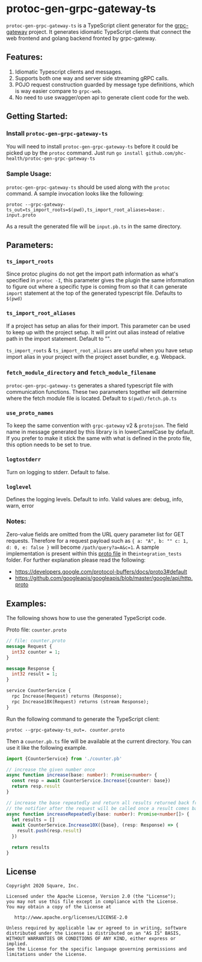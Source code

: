 # protoc-gen-grpc-gateway-ts

`protoc-gen-grpc-gateway-ts` is a TypeScript client generator for the [grpc-gateway](https://github.com/grpc-ecosystem/grpc-gateway/) project. It generates idiomatic TypeScript clients that connect the web frontend and golang backend fronted by grpc-gateway.

## Features:
1. Idiomatic Typescript clients and messages.
2. Supports both one way and server side streaming gRPC calls.
3. POJO request construction guarded by message type definitions, which is way easier compare to `grpc-web`.
4. No need to use swagger/open api to generate client code for the web.

## Getting Started:

### Install `protoc-gen-grpc-gateway-ts`
You will need to install `protoc-gen-grpc-gateway-ts` before it could be picked up by the `protoc` command. Just run `go install github.com/phc-health/protoc-gen-grpc-gateway-ts`

### Sample Usage:
`protoc-gen-grpc-gateway-ts` should be used along with the `protoc` command. A sample invocation looks like the following:

`protoc --grpc-gateway-ts_out=ts_import_roots=$(pwd),ts_import_root_aliases=base:. input.proto`

As a result the generated file will be `input.pb.ts` in the same directory.

## Parameters:
### `ts_import_roots`
Since protoc plugins do not get the import path information as what's specified in `protoc -I`, this parameter gives the plugin the same information to figure out where a specific type is coming from so that it can generate `import` statement at the top of the generated typescript file. Defaults to `$(pwd)`

### `ts_import_root_aliases`
If a project has setup an alias for their import. This parameter can be used to keep up with the project setup. It will print out alias instead of relative path in the import statement. Default to "".

`ts_import_roots` & `ts_import_root_aliases` are useful when you have setup import alias in your project with the project asset bundler, e.g. Webpack.

### `fetch_module_directory` and `fetch_module_filename`
`protoc-gen-grpc-gateway-ts` generates a shared typescript file with communication functions. These two parameters together will determine where the fetch module file is located. Default to `$(pwd)/fetch.pb.ts`

### `use_proto_names`
To keep the same convention with `grpc-gateway` v2 & `protojson`. The field name in message generated by this library is in lowerCamelCase by default. If you prefer to make it stick the same with what is defined in the proto file, this option needs to be set to true.

### `logtostderr`
Turn on logging to stderr. Default to false.

### `loglevel`
Defines the logging levels. Default to info. Valid values are: debug, info, warn, error

### Notes:
Zero-value fields are omitted from the URL query parameter list for GET requests. Therefore for a request payload such as `{ a: "A", b: "" c: 1, d: 0, e: false }` will become `/path/query?a=A&c=1`. A sample implementation is present within this [proto file](https://github.com/phc-health/protoc-gen-grpc-gateway-ts/blob/master/integration_tests/service.proto) in the`integration_tests` folder. For further explanation please read the following:
- <https://developers.google.com/protocol-buffers/docs/proto3#default>
- <https://github.com/googleapis/googleapis/blob/master/google/api/http.proto>

## Examples:
The following shows how to use the generated TypeScript code.

Proto file: `counter.proto`

```proto
// file: counter.proto
message Request {
  int32 counter = 1;
}

message Response {
  int32 result = 1;
}

service CounterService {
  rpc Increase(Request) returns (Response);
  rpc Increase10X(Request) returns (stream Response);
}
```

Run the following command to generate the TypeScript client:

`protoc --grpc-gateway-ts_out=. counter.proto`

Then a `counter.pb.ts` file will be available at the current directory. You can use it like the following example.

```typescript
import {CounterService} from './counter.pb'

// increase the given number once  
async function increase(base: number): Promise<number> {
  const resp = await CounterService.Increase({counter: base})
  return resp.result
} 

// increase the base repeatedly and return all results returned back from server
// the notifier after the request will be called once a result comes back from server streaming
async function increaseRepeatedly(base: number): Promise<number[]> {
  let results = []
  await CounterService.Increase10X({base}, (resp: Response) => {
    result.push(resp.result)
  })

  return results
}

```

## License

```text
Copyright 2020 Square, Inc.

Licensed under the Apache License, Version 2.0 (the "License");
you may not use this file except in compliance with the License.
You may obtain a copy of the License at

   http://www.apache.org/licenses/LICENSE-2.0

Unless required by applicable law or agreed to in writing, software
distributed under the License is distributed on an "AS IS" BASIS,
WITHOUT WARRANTIES OR CONDITIONS OF ANY KIND, either express or implied.
See the License for the specific language governing permissions and
limitations under the License.
```
